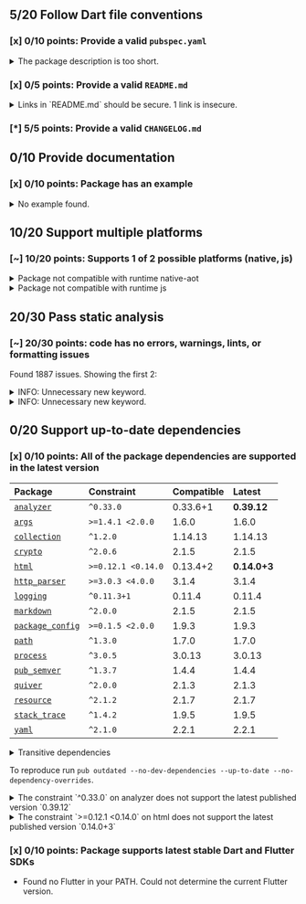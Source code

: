 ## 5/20 Follow Dart file conventions

### [x] 0/10 points: Provide a valid `pubspec.yaml`

<details>
<summary>
The package description is too short.
</summary>

Add more detail to the `description` field of `pubspec.yaml`. Use 60 to 180 characters to describe the package, what it does, and its target use case.
</details>

### [x] 0/5 points: Provide a valid `README.md`

<details>
<summary>
Links in `README.md` should be secure. 1 link is insecure.
</summary>

`README.md:319:55`

```
    ╷
319 │ <li>With <code>github.css</code> (c) Vasily Polovnyov <a href="mailto:vast@whiteants.net">vast@whiteants.net</a></li>
    │                                                       ^^^^^^^^^^^^^^^^^^^^^^^^^^^^^^^^^^^^
    ╵
```

Use `https` URLs instead.
</details>

### [*] 5/5 points: Provide a valid `CHANGELOG.md`


## 0/10 Provide documentation

### [x] 0/10 points: Package has an example

<details>
<summary>
No example found.
</summary>

See [package layout](https://dart.dev/tools/pub/package-layout#examples) guidelines on how to add an example.
</details>

## 10/20 Support multiple platforms

### [~] 10/20 points: Supports 1 of 2 possible platforms (**native**, js)

<details>
<summary>
Package not compatible with runtime native-aot
</summary>

Because:
* `package:dartdoc/dartdoc.dart` that imports:
* `package:dartdoc/src/html/html_generator.dart` that imports:
* `package:dartdoc/src/html/templates.dart` that imports:
* `package:dartdoc/src/third_party/pkg/mustache4dart/lib/mustache4dart.dart` that imports:
* `package:dartdoc/src/third_party/pkg/mustache4dart/lib/mustache_context.dart` that imports:
* `package:dartdoc/src/third_party/pkg/mustache4dart/lib/src/mirrors.dart` that imports:
* `dart:mirrors`
</details>
<details>
<summary>
Package not compatible with runtime js
</summary>

Because:
* `package:dartdoc/dartdoc.dart` that imports:
* `package:dartdoc/src/element_type.dart` that imports:
* `package:dartdoc/src/model.dart` that imports:
* `package:package_config/discovery.dart` that imports:
* `package:package_config/src/packages_io_impl.dart` that imports:
* `package:package_config/src/util_io.dart` that imports:
* `dart:io`
</details>

## 20/30 Pass static analysis

### [~] 20/30 points: code has no errors, warnings, lints, or formatting issues

Found 1887 issues. Showing the first 2:

<details>
<summary>
INFO: Unnecessary new keyword.
</summary>

`bin/dartdoc.dart:27:5`

```
   ╷
27 │ ┌     new DartdocOptionArgOnly<bool>('help', false,
28 │ │         abbr: 'h', help: 'Show command help.', negatable: false),
   │ └────────────────────────────────────────────────────────────────^
   ╵
```

To reproduce make sure you are using [pedantic](https://pub.dev/packages/pedantic#using-the-lints) and run `dartanalyzer bin/dartdoc.dart`
</details>
<details>
<summary>
INFO: Unnecessary new keyword.
</summary>

`bin/dartdoc.dart:29:5`

```
   ╷
29 │ ┌     new DartdocOptionArgOnly<bool>('version', false,
30 │ │         help: 'Display the version for $name.', negatable: false),
   │ └─────────────────────────────────────────────────────────────────^
   ╵
```

To reproduce make sure you are using [pedantic](https://pub.dev/packages/pedantic#using-the-lints) and run `dartanalyzer bin/dartdoc.dart`
</details>

## 0/20 Support up-to-date dependencies

### [x] 0/10 points: All of the package dependencies are supported in the latest version

|Package|Constraint|Compatible|Latest|
|:-|:-|:-|:-|
|[`analyzer`]|`^0.33.0`|0.33.6+1|**0.39.12**|
|[`args`]|`>=1.4.1 <2.0.0`|1.6.0|1.6.0|
|[`collection`]|`^1.2.0`|1.14.13|1.14.13|
|[`crypto`]|`^2.0.6`|2.1.5|2.1.5|
|[`html`]|`>=0.12.1 <0.14.0`|0.13.4+2|**0.14.0+3**|
|[`http_parser`]|`>=3.0.3 <4.0.0`|3.1.4|3.1.4|
|[`logging`]|`^0.11.3+1`|0.11.4|0.11.4|
|[`markdown`]|`^2.0.0`|2.1.5|2.1.5|
|[`package_config`]|`>=0.1.5 <2.0.0`|1.9.3|1.9.3|
|[`path`]|`^1.3.0`|1.7.0|1.7.0|
|[`process`]|`^3.0.5`|3.0.13|3.0.13|
|[`pub_semver`]|`^1.3.7`|1.4.4|1.4.4|
|[`quiver`]|`^2.0.0`|2.1.3|2.1.3|
|[`resource`]|`^2.1.2`|2.1.7|2.1.7|
|[`stack_trace`]|`^1.4.2`|1.9.5|1.9.5|
|[`yaml`]|`^2.1.0`|2.2.1|2.2.1|

<details><summary>Transitive dependencies</summary>

|Package|Constraint|Compatible|Latest|
|:-|:-|:-|:-|
|[`async`]|-|2.4.2|2.4.2|
|[`charcode`]|-|1.1.3|1.1.3|
|[`convert`]|-|2.1.1|2.1.1|
|[`csslib`]|-|0.15.0|0.16.1|
|[`file`]|-|5.2.1|5.2.1|
|[`front_end`]|-|0.1.6+9|0.1.29|
|[`intl`]|-|0.16.1|0.16.1|
|[`js`]|-|0.6.2|0.6.2|
|[`kernel`]|-|0.3.6+9|0.3.29|
|[`matcher`]|-|0.12.8|0.12.8|
|[`node_interop`]|-|1.1.1|1.1.1|
|[`node_io`]|-|1.1.1|1.1.1|
|[`pedantic`]|-|1.9.1|1.9.1|
|[`platform`]|-|2.2.1|2.2.1|
|[`plugin`]|-|0.2.0+3|0.2.0+3|
|[`source_span`]|-|1.7.0|1.7.0|
|[`string_scanner`]|-|1.0.5|1.0.5|
|[`term_glyph`]|-|1.1.0|1.1.0|
|[`typed_data`]|-|1.2.0|1.2.0|
|[`utf`]|-|0.9.0+5|0.9.0+5|
|[`watcher`]|-|0.9.7+15|0.9.7+15|
</details>

To reproduce run `pub outdated --no-dev-dependencies --up-to-date --no-dependency-overrides`.

[`analyzer`]: https://pub.dev/packages/analyzer
[`args`]: https://pub.dev/packages/args
[`collection`]: https://pub.dev/packages/collection
[`crypto`]: https://pub.dev/packages/crypto
[`html`]: https://pub.dev/packages/html
[`http_parser`]: https://pub.dev/packages/http_parser
[`logging`]: https://pub.dev/packages/logging
[`markdown`]: https://pub.dev/packages/markdown
[`package_config`]: https://pub.dev/packages/package_config
[`path`]: https://pub.dev/packages/path
[`process`]: https://pub.dev/packages/process
[`pub_semver`]: https://pub.dev/packages/pub_semver
[`quiver`]: https://pub.dev/packages/quiver
[`resource`]: https://pub.dev/packages/resource
[`stack_trace`]: https://pub.dev/packages/stack_trace
[`yaml`]: https://pub.dev/packages/yaml
[`async`]: https://pub.dev/packages/async
[`charcode`]: https://pub.dev/packages/charcode
[`convert`]: https://pub.dev/packages/convert
[`csslib`]: https://pub.dev/packages/csslib
[`file`]: https://pub.dev/packages/file
[`front_end`]: https://pub.dev/packages/front_end
[`intl`]: https://pub.dev/packages/intl
[`js`]: https://pub.dev/packages/js
[`kernel`]: https://pub.dev/packages/kernel
[`matcher`]: https://pub.dev/packages/matcher
[`node_interop`]: https://pub.dev/packages/node_interop
[`node_io`]: https://pub.dev/packages/node_io
[`pedantic`]: https://pub.dev/packages/pedantic
[`platform`]: https://pub.dev/packages/platform
[`plugin`]: https://pub.dev/packages/plugin
[`source_span`]: https://pub.dev/packages/source_span
[`string_scanner`]: https://pub.dev/packages/string_scanner
[`term_glyph`]: https://pub.dev/packages/term_glyph
[`typed_data`]: https://pub.dev/packages/typed_data
[`utf`]: https://pub.dev/packages/utf
[`watcher`]: https://pub.dev/packages/watcher

<details>
<summary>
The constraint `^0.33.0` on analyzer does not support the latest published version `0.39.12`
</summary>

`pubspec.yaml:11:13`

```
   ╷
11 │   analyzer: ^0.33.0
   │             ^^^^^^^
   ╵
```

</details>
<details>
<summary>
The constraint `>=0.12.1 <0.14.0` on html does not support the latest published version `0.14.0+3`
</summary>

`pubspec.yaml:15:9`

```
   ╷
15 │   html: '>=0.12.1 <0.14.0'
   │         ^^^^^^^^^^^^^^^^^^
   ╵
```

</details>

### [x] 0/10 points: Package supports latest stable Dart and Flutter SDKs

* Found no Flutter in your PATH. Could not determine the current Flutter version.